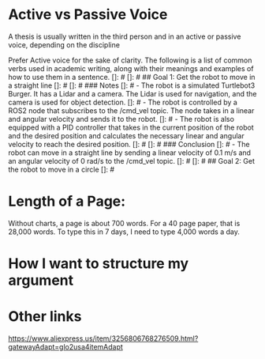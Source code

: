 # Active vs Passive Voice

A thesis is usually written in the third person and in an active or passive voice, depending on the discipline

Prefer Active voice for the sake of clarity. The following is a list of common verbs used in academic writing, along with their meanings and examples of how to use them in a sentence.
[]: # 
[]: # ## Goal 1: Get the robot to move in a straight line
[]: # 
[]: # ### Notes
[]: # - The robot is a simulated Turtlebot3 Burger. It has a Lidar and a camera. The Lidar is used for navigation, and the camera is used for object detection.
[]: # - The robot is controlled by a ROS2 node that subscribes to the /cmd_vel topic. The node takes in a linear and angular velocity and sends it to the robot.
[]: # - The robot is also equipped with a PID controller that takes in the current position of the robot and the desired position and calculates the necessary linear and angular velocity to reach the desired position.
[]: # 
[]: # ### Conclusion
[]: # - The robot can move in a straight line by sending a linear velocity of 0.1 m/s and an angular velocity of 0 rad/s to the /cmd_vel topic.
[]: # 
[]: # ## Goal 2: Get the robot to move in a circle
[]: #


# Length of a Page:

Without charts, a page is about 700 words. For a 40 page paper, that is 28,000 words. To type this in 7 days, I need to type 4,000 words a day.


# How I want to structure my argument


# Other links

https://www.aliexpress.us/item/3256806768276509.html?gatewayAdapt=glo2usa4itemAdapt
